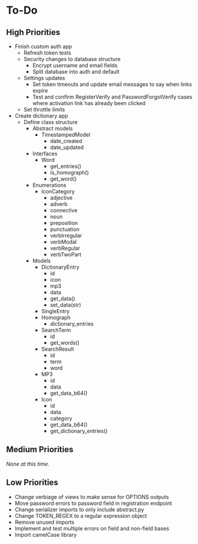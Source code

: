 # To-Do

## High Priorities

- Finish custom auth app
  - Refresh token tests
  - Security changes to database structure
    - Encrypt username and email fields
    - Split database into auth and default
  - Settings updates
    - Set token timeouts and update email messages to say when links expire
    - Test and confirm RegisterVerify and PasswordForgotVerify cases where
      activation link has already been clicked
  - Set throttle limits
- Create dictionary app
  - Define class structure
    - Abstract models
      - TimestampedModel
        - date_created
        - date_updated
    - Interfaces
      - Word
        - get_entries()
        - is_homograph()
        - get_word()
    - Enumerations
      - IconCategory
        - adjective
        - adverb
        - connective
        - noun
        - preposition
        - punctuation
        - verbIrregular
        - verbModal
        - verbRegular
        - verbTwoPart
    - Models
      - DictionaryEntry
        - id
        - icon
        - mp3
        - data
        - get_data()
        - set_data(str)
      - SingleEntry
      - Homograph
        - dictionary_entries
      - SearchTerm
        - id
        - get_words()
      - SearchResult
        - id
        - term
        - word
      - MP3
        - id
        - data
        - get_data_b64()
      - Icon
        - id
        - data
        - category
        - get_data_b64()
        - get_dictionary_entries()

## Medium Priorities

_None at this time._

## Low Priorities

- Change verbiage of views to make sense for OPTIONS outputs
- Move password errors to password field in registration endpoint
- Change serializer imports to only include abstract.py
- Change TOKEN_REGEX to a regular expression object
- Remove unused imports
- Implement and test multiple errors on field and non-field bases
- Import camelCase library
